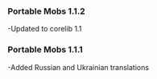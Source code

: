 ### Portable Mobs 1.1.2
-Updated to corelib 1.1

### Portable Mobs 1.1.1
-Added Russian and Ukrainian translations